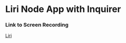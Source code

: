 # Liri Node App with Inquirer

### Link to Screen Recording
[Liri](https://drive.google.com/file/d/1P6sKpfYmy-drWPsKsUEPGUgl9p2xan-A/view?usp=sharing)